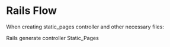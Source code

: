 # Rails Flow

When creating static_pages controller and other necessary files:

Rails generate controller Static_Pages 